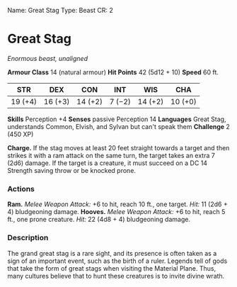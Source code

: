 Name: Great Stag
Type: Beast
CR: 2

# Great Stag
_Enormous beast, unaligned_

**Armour Class** 14 (natural armour)
**Hit Points** 42 (5d12 + 10)
**Speed** 60 ft.

| STR     | DEX     | CON     | INT     | WIS     | CHA     |
|---------|---------|---------|---------|---------|---------|
| 19 (+4) | 16 (+3) | 14 (+2) | 7 (−2)  | 14 (+2) | 10 (+0) |

**Skills** Perception +4
**Senses** passive Perception 14
**Languages** Great Stag, understands Common, Elvish, and Sylvan but can't speak them
**Challenge** 2 (450 XP)

**Charge.** If the stag moves at least 20 feet straight towards a target and then strikes it with a ram attack on the same turn, the target takes an extra 7 (2d6) damage. If the target is a creature, it must succeed on a DC 14 Strength saving throw or be knocked prone.

### Actions
**Ram.** _Melee Weapon Attack:_ +6 to hit, reach 10 ft., one target. _Hit:_ 11 (2d6 + 4) bludgeoning damage.
**Hooves.** _Melee Weapon Attack:_ +6 to hit, reach 5 ft., one prone creature. _Hit:_ 22 (4d8 + 4) bludgeoning damage.

### Description
The grand great stag is a rare sight, and its presence is often taken as a sign of an important event, such as the birth of a ruler. Legends tell of gods that take the form of great stags when visiting the Material Plane. Thus, many cultures believe that to hunt these creatures is to invite divine wrath.